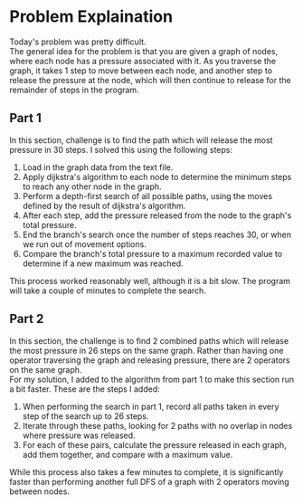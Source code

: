 # Problem Explaination  
Today's problem was pretty difficult.  
The general idea for the problem is that you are given a graph of nodes, where each node has a pressure associated with it. 
As you traverse the graph, it takes 1 step to move between each node, and another step to release the pressure at the node, 
which will then continue to release for the remainder of steps in the program.  
  
## Part 1
In this section, challenge is to find the path which will release the most pressure in 30 steps. I solved this using the following steps:  
1. Load in the graph data from the text file.  
2. Apply dijkstra's algorithm to each node to determine the minimum steps to reach any other node in the graph.  
3. Perform a depth-first search of all possible paths, using the moves defined by the result of dijkstra's algorithm.  
4. After each step, add the pressure released from the node to the graph's total pressure.  
5. End the branch's search once the number of steps reaches 30, or when we run out of movement options.  
6. Compare the branch's total pressure to a maximum recorded value to determine if a new maximum was reached.  
  
This process worked reasonably well, although it is a bit slow. The program will take a couple of minutes to complete the search.  
  
## Part 2
In this section, the challenge is to find 2 combined paths which will release the most pressure in 26 steps on the same graph. 
Rather than having one operator traversing the graph and releasing pressure, there are 2 operators on the same graph.  
For my solution, I added to the algorithm from part 1 to make this section run a bit faster. These are the steps I added:  
1. When performing the search in part 1, record all paths taken in every step of the search up to 26 steps.
2. Iterate through these paths, looking for 2 paths with no overlap in nodes where pressure was released.
3. For each of these pairs, calculate the pressure released in each graph, add them together, and compare with a maximum value.
  
While this process also takes a few minutes to complete, it is significantly faster than performing another full DFS of a graph with 2 operators moving between nodes.
